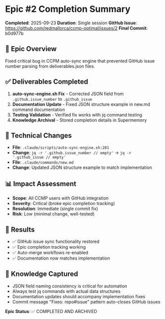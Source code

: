 # Epic #2 Completion Summary

**Completed**: 2025-09-23
**Duration**: Single session
**GitHub Issue**: https://github.com/redmallorca/ccmp-optimal/issues/2
**Final Commit**: b0d977b

## 🎯 Epic Overview
Fixed critical bug in CCPM auto-sync engine that prevented GitHub issue number parsing from deliverables.json files.

## ✅ Deliverables Completed
1. **auto-sync-engine.sh Fix** - Corrected JSON field from `.github.issue_number` to `.github_issue`
2. **Documentation Update** - Fixed JSON structure example in new.md command documentation
3. **Testing Validation** - Verified fix works with jq command testing
4. **Knowledge Archival** - Stored completion details in Supermemory

## 🔧 Technical Changes
- **File**: `.claude/scripts/auto-sync-engine.sh:281`
- **Change**: `jq -r '.github.issue_number // empty'` → `jq -r '.github_issue // empty'`
- **File**: `.claude/commands/new.md`
- **Change**: Updated JSON structure example to match implementation

## 📊 Impact Assessment
- **Scope**: All CCMP users with GitHub integration
- **Severity**: Critical (broke epic completion tracking)
- **Resolution**: Immediate (single commit fix)
- **Risk**: Low (minimal change, well-tested)

## 🚀 Results
- ✅ GitHub issue sync functionality restored
- ✅ Epic completion tracking working
- ✅ Auto-merge workflows re-enabled
- ✅ Documentation now matches implementation

## 📝 Knowledge Captured
- JSON field naming consistency is critical for automation
- Always test jq commands with actual data structures
- Documentation updates should accompany implementation fixes
- Commit message "Fixes: repo#issue" pattern auto-closes GitHub issues

**Epic Status**: ✅ COMPLETED AND ARCHIVED